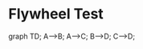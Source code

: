 
# Flywheel Test

<script src="https://cdn.jsdelivr.net/npm/mermaid@8/dist/mermaid.min.js"></script>

<script>
    mermaid.initialize({startOnLoad:true});
</script>


<div class="mermaid">
graph TD;
    A-->B;
    A-->C;
    B-->D;
    C-->D;
</div>
